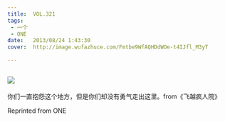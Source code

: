 ```yaml
---
title:	VOL.321
tags:
 - 一个
 - ONE
date:	2013/08/24 1:43:30
cover:	http://image.wufazhuce.com/Fmtbe9WfAQHDdWOe-t4IJfl_M3yT

---
```

![](http://image.wufazhuce.com/Fmtbe9WfAQHDdWOe-t4IJfl_M3yT)
---

你们一直抱怨这个地方，但是你们却没有勇气走出这里。from《飞越疯人院》
 
Reprinted from ONE
